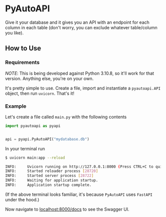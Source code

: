 # PyAutoAPI

Give it your database and it gives you an API with an endpoint for each column in
each table (don't worry, you can exclude whatever table/column you like).

## How to Use

### Requirements

*NOTE*: This is being developed against Python 3.10.8, so it'll work for that
version. Anything else, you're on your own.


It's pretty simple to use. Create a file, import and instantiate a `pyautoapi.API`
object, then run `uvicorn`. That's it!

### Example

Let's create a file called `main.py` with the following contents

```python
import pyautoapi as pyapi


api = pyapi.PyAutoAPI("mydatabase.db")
```

In your terminal run

```bash
$ uvicorn main:app --reload

INFO:     Uvicorn running on http://127.0.0.1:8000 (Press CTRL+C to quit)
INFO:     Started reloader process [28720]
INFO:     Started server process [28722]
INFO:     Waiting for application startup.
INFO:     Application startup complete.
```

(If the above terminal looks familiar, it's because `PyAutoAPI` uses `FastAPI`
under the hood.)

Now navigate to [localhost:8000/docs](http://localhost:8000/docs) to see the
Swagger UI.
